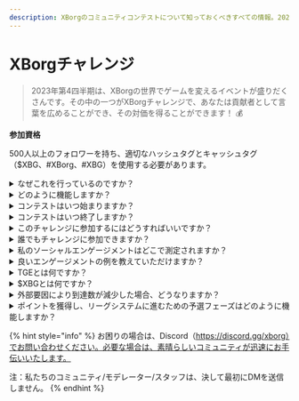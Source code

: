 ```yaml
---
description: XBorgのコミュニティコンテストについて知っておくべきすべての情報。2023年9月に開催予定です。
---
```


# XBorgチャレンジ

> 2023年第4四半期は、XBorgの世界でゲームを変えるイベントが盛りだくさんです。その中の一つがXBorgチャレンジで、あなたは貢献者として言葉を広めることができ、その対価を得ることができます！ 💰

**参加資格**

500人以上のフォロワーを持ち、適切なハッシュタグとキャッシュタグ（$XBG、#XBorg、#XBG）を使用する必要があります。

<details>

<summary>なぜこれを行っているのですか？</summary>

私たちの目的は、素晴らしいコミュニティ、製品、トークンを披露しながら、XBorgについての認知度を高めることです。コンテストを開催することは、楽しく協力的な体験を促進するために選ばれた方法です。

</details>

<details>

<summary>どのように機能しますか？</summary>

[ルール](rules-test.md)に従い、ベストプラクティス（リンク）を守りながら積極的に参加してください。あなたのエンゲージメントの影響に基づいてポイントが蓄積され、それを巧みに達成すれば、あなたとあなたのリーグが得られる報酬も大きくなります。

</details>

<details>

<summary>コンテストはいつ始まりますか？</summary>

コンテストは、進捗状況に基づいて2023年9月1日または9月30日に開始予定です。

</details>

<details>

<summary>コンテストはいつ終了しますか？</summary>

コンテストは、トークン生成イベント（TGE）の2週間後に終了します。具体的な日付は後日通知されます。

</details>

<details>

<summary>このチャレンジに参加するにはどうすればいいですか？</summary>

500人以上のTwitterのフォロワーを持っていることを条件に、LunarCrushでの日々のXBorg Influencers Engagement Rankに基づいてポイントが割り当てられます。正確な認識のために、ツイートには #XBorg、$XBG、または #XBG を含めるようにしてください。

</details>

<details>

<summary>誰でもチャレンジに参加できますか？</summary>

チャレンジは誰でも参加できますが、Twitterのフォロワーが500人以上でないとポイントはカウントされません。

</details>

<details>

<summary>私のソーシャルエンゲージメントはどこで測定されますか？</summary>

LunarCrushはTwitterからデータを直接取得し、それを抽出・分析することができます。そのため、私たちはTwitterでのエンゲージメントのみを重視して測定しています。他のソーシャルプラットフォームでのエンゲージメントは考慮されませんのでご注意ください。詳細は[https://lunarcrush.com/faq](https://lunarcrush.com/faq)をご覧ください。

</details>

<details>

<summary>良いエンゲージメントの例を教えていただけますか？</summary>

効果的なエンゲージメントは、ハッシュタグ、キャッシュタグ、絵文字を使用して魅力的なコンテンツを作成することです。さらなるガイダンスについては、包括的なベストプラクティスガイドを参照してください：{LINK}

</details>

<details>

<summary>TGEとは何ですか？</summary>

TGEは「Token Generation Event」の略で、主にブロックチェーンと仮想通貨の分野で使用される用語です。

**TGEでは何が起こるのですか？**

TGEでは、新しい仮想通貨やトークンを早期参加者に創出・配布することが行われます。通常、新しいプロジェクトの資金調達のために行われます。このプロセスでは、発行会社または組織が初期の支持者や投資家に一定数のトークンを割り当てます。

**TGEとICOの違いは何ですか？**

TGEとICO（Initial Coin Offering）はどちらもトークンを使用して資金調達を行う方法ですが、これらの用語は時々交換可能に使用されます。ただし、業界関係者はしばしば「TGE」を好むことがあります。なぜなら、トークンの生成と配布を強調しているため、「オファリング」や販売の側面ではないからです。

</details>

<details>

<summary>$XBGとは何ですか？</summary>

[$XBG](../../06-or-token/xbg.md)はXBorgプロジェクトにリンクされたデジタルトークンです。

</details>

<details>

<summary>外部要因により到達数が減少した場合、どうなりますか？</summary>

エンゲージメントを維持または増加させない場合、インフルエンサーランクは低下し、日々のポイントが減少します。ただし、すでに獲得したポイントは失われません。

</details>

<details>

<summary>ポイントを獲得し、リーグシステムに進むための予選フェーズはどのように機能しますか？</summary>

予選フェーズでは、参加者は日々のポイントを集め、リーダーボードの順位を上げていきます。予選フェーズ1と予選フェーズ2の最終的な順位スナップショットを保持します。その後、参加者の総数と共通の目標の達成度に基づいて、さまざまなリーグにスロットが用意されます。予選フェーズごとの最高成績者は、スキルレベルに基づいて最適なリーグに参加するための招待状を受け取ります。

これらのリーグを通じて、魅力的すぎる報酬をもたらす創設シーズンが始まります。これがゲームの真の開始です。大きな報酬の他にも、予選に通過することは、予選フェーズ全体で多くの人々にとって最も重要な目標となるはずです。

</details>

{% hint style="info" %}
お困りの場合は、Discord（https://discord.gg/xborg）でお問い合わせください。必要な場合は、素晴らしいコミュニティが迅速にお手伝いいたします。

注：私たちのコミュニティ/モデレーター/スタッフは、決して最初にDMを送信しません。
{% endhint %}